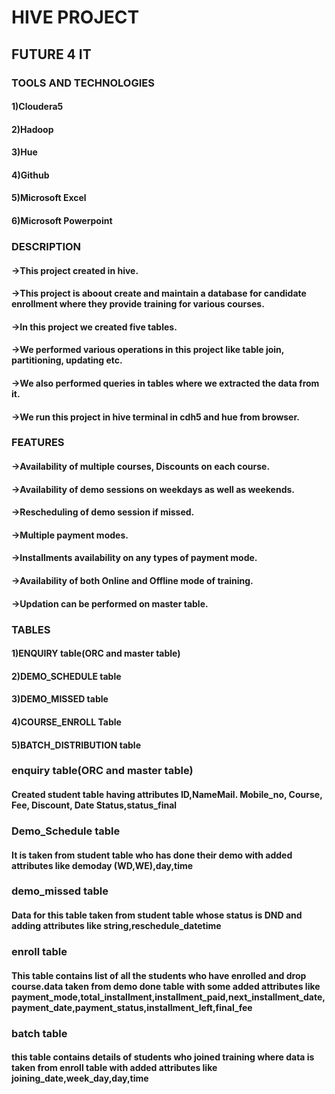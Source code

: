 # HIVE PROJECT
## FUTURE 4 IT
### TOOLS AND TECHNOLOGIES
#### 1)Cloudera5
#### 2)Hadoop
#### 3)Hue
#### 4)Github
#### 5)Microsoft Excel
#### 6)Microsoft Powerpoint

### DESCRIPTION
#### ->This project created in hive. 
#### ->This project is aboout create and maintain a database for candidate enrollment where they provide training for various courses.
#### ->In this project we created five tables.
#### ->We performed various operations in this project like table join, partitioning, updating etc.
#### ->We also performed queries in tables where we extracted the data from it.
#### ->We run this project in hive terminal in cdh5 and hue from browser.

### FEATURES
#### ->Availability of multiple courses, Discounts on each course.
#### ->Availability of demo sessions on weekdays as well as weekends.
#### ->Rescheduling of demo session if missed.
#### ->Multiple payment modes.
#### ->Installments availability on any types of payment mode.
#### ->Availability of both Online and Offline mode of training.
#### ->Updation can be performed on master table.

### TABLES
#### 1)ENQUIRY table(ORC and master table)
#### 2)DEMO_SCHEDULE table
#### 3)DEMO_MISSED table
#### 4)COURSE_ENROLL Table
#### 5)BATCH_DISTRIBUTION table


### enquiry table(ORC and master table)
#### Created student table having attributes ID,NameMail. Mobile_no, Course, Fee, Discount, Date Status,status_final


### Demo_Schedule table
#### It is taken from student table who has done their demo with added attributes like demoday (WD,WE),day,time


### demo_missed table
#### Data for this table taken from student table whose status is DND and adding attributes like string,reschedule_datetime


### enroll table
#### This table contains list of all the students who have enrolled and drop course.data taken from demo done table with some added attributes like payment_mode,total_installment,installment_paid,next_installment_date,payment_date,payment_status,installment_left,final_fee


### batch table
#### this table contains details of students who joined training where data is taken from enroll table with added attributes like joining_date,week_day,day,time
